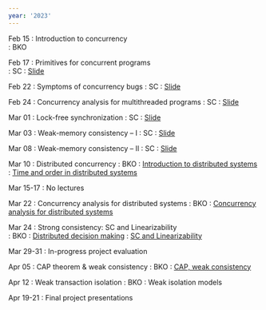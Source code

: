 ```yaml
---
year: '2023'
---
```


Feb 15
: Introduction to concurrency  
	:  BKO


Feb 17
: Primitives for concurrent programs  
	:  SC
: [Slide](../slides/lecture-2.pdf)	


Feb 22
: Symptoms of concurrency bugs 
	: SC
: [Slide](../slides/lecture-3.pdf)

 
Feb 24 
: Concurrency analysis for multithreaded programs 
	: SC
: [Slide](../slides/lecture-4.pdf)


Mar 01 
: Lock-free synchronization 
	: SC
: [Slide](../slides/lecture-5.pdf)


Mar 03
: Weak-memory consistency – I 
	: SC 
: [Slide](../slides/lecture-6.pdf)


Mar 08
: Weak-memory consistency – II 
	: SC
: [Slide](../slides/lecture-7.pdf)


Mar 10
: Distributed concurrency 
	: BKO
: [Introduction to distributed systems](../slides/ds-intro.pdf)
: [Time and order in distributed systems](../slides/ds-time-order.pdf)
	
	
Mar 15-17
: No lectures 

	
Mar 22
: Concurrency analysis for distributed systems 
	: BKO
: [Concurrency analysis for distributed systems](../slides/ds-concurrency-analysis.pdf)


Mar 24
: Strong consistency: SC and Linearizability   
	: BKO
: [Distributed decision making](../slides/ds-consensus.pdf)
: [SC and Linearizability](../slides/ds-linearizability.pdf)


Mar 29-31
: In-progress project evaluation


Apr 05
: CAP theorem & weak consistency 
	: BKO
: [CAP, weak consistency](../slides/ds-weak-consistency.pdf)


Apr 12
: Weak transaction isolation 
	: BKO
: Weak isolation models

<!--
Apr 14
: Active research directions
	: BKO, SC
-->

Apr 19-21
: Final project presentations